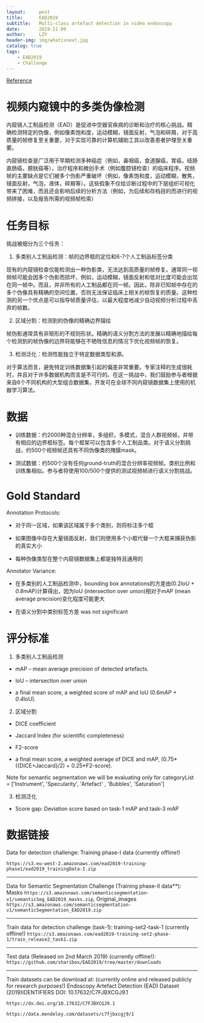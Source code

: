 ```yaml
---
layout:     post
title:      EAD2019
subtitle:   Multi-class artefact detection in video endoscopy
date:       2019-11-09
author:     LZY
header-img: img/whatisnext.jpg
catalog: true
tags:
    - EAD2019
    - Challenge
---
```


[Reference](https://ead2019.grand-challenge.org)

# 视频内窥镜中的多类伪像检测

内窥镜人工制品检测（EAD）是促进中空器官疾病的诊断和治疗的核心挑战。精确检测特定的伪像，例如像素饱和度，运动模糊，镜面反射，气泡和碎屑，对于高质量的帧修复至关重要，对于实现可靠的计算机辅助工具以改善患者护理至关重要。

内窥镜检查是广泛用于早期检测多种癌症（例如，鼻咽癌，食道腺癌，胃癌，结肠直肠癌，膀胱癌等），治疗程序和微创手术（例如腹腔镜检查）的临床程序。视频帧的主要缺点是它们被多个伪影严重破坏（例如，像素饱和度，运动模糊，散焦，镜面反射，气泡，液体，碎屑等）。这些假象不仅给诊断过程中的下层组织可视化带来了困难，而且还会影响后续的分析方法（例如，为后续和存档目的而进行的视频拼接，以及报告所需的视频帧检索）

# 任务目标

挑战被细分为三个任务：

1. 多类别人工制品检测：帧的边界框的定位和6-7个人工制品标签分类

现有的内窥镜检查仅能检测出一种伪影类，无法达到高质量的帧修复。通常同一视频帧可能会因多个伪影而损坏，例如，运动模糊，镜面反射和低对比度可能会出现在同一帧中。而且，并非所有的人工制品都在同一帧。因此，除非已知帧中存在的多个伪像具有精确的空间位置，否则无法保证临床上相关的帧恢复的质量。这种检测的另一个优点是可以指导帧质量评估，以最大程度地减少自动视频分析过程中丢弃的帧数。

2. 区域分割：检测到的伪像的精确边界描绘

帧伪影通常具有非矩形的不规则形状。精确的语义分割方法的发展以精确地描绘每个检测到的帧伪像的边界将能够在不牺牲信息的情况下优化视频帧的恢复。  

3. 检测泛化：检测性能独立于特定数据类型和源。

对于算法而言，避免特定训练数据集引起的偏差非常重要。专家注释的生成很耗时，并且对于许多数据机构而言是不可行的。在这一挑战中，我们鼓励参与者根据来自6个不同机构的大型组合数据集，开发可在全球不同内窥镜数据集上使用的机器学习算法。

# 数据

- 训练数据：约2000种混合分辨率，多组织，多模式，混合人群视频帧，并带有相应的边界框标签。每个框架可以包含多个人工制品类。对于语义分割挑战，约500个视频帧还具有不同伪像类的掩膜mask。

- 测试数据：约500个没有任何ground-truth的混合分辨率视频帧。类别比例和训练集相似。参与者将使用100/500个提供的测试视频帧进行语义分割挑战。

# Gold Standard

Annotation Protocols:

- 对于同一区域，如果该区域属于多个类别，则将标注多个框

- 如果图像中存在大量镜面反射，我们则使用多个小框代替一个大框来捕获伪影的真实大小

- 每种伪像类型在整个内窥镜数据集上都是独特且通用的


Annotator Variance:

- 在多类别的人工制品检测中，bounding box annotations的方差由(0.2*IoU + 0.8*mAP)计算得出，因为IoU (intersection over union)相对于mAP (mean average precision)变化程度可能更大

- 在语义分割中类别标签方差 was not significant

# 评分标准

1. 多类别人工制品检测

- mAP – mean average precision of detected artefacts.  

- IoU – intersection over union  

- a final mean score, a weighted score of mAP and IoU (0.6*mAP + 0.4*IoU).

2. 区域分割

- DICE coefficient 

- Jaccard Index (for scientific completeness) 

- F2-score

- a final mean score, a weighted average of DICE and mAP, (0.75*({DICE+Jaccard}/2) + 0.25*F2-score). 

Note for semantic segmentation we will be evaluating only for categoryList = ['Instrument', 'Specularity', 'Artefact' , 'Bubbles', 'Saturation']

3. 检测泛化

- Score gap: Deviation score based on task-1 mAP and task-3 mAP

# 数据链接

Data for detection challenge: Training phase-I data (currently offline!)

`https://s3.eu-west-2.amazonaws.com/ead2019-training-phase1/ead2019_trainingData-I.zip`

---

Data for Semantic Segmentation Challenge (Training phase-II data**):  Masks `https://s3.amazonaws.com/semanticsegmentation-v1/semanticSeg_EAD2019_masks.zip`, Original_images `https://s3.amazonaws.com/semanticsegmentation-v1/semanticSegmentation_EAD2019.zip`

---

Train data for detection challenge (task-1): training-set2-task-1 (currently offline!)
`https://s3.amazonaws.com/ead2019-training-set2-phase-1/train_release2_task1.zip`

---

Test data (Released on 2nd March 2019) (currently offline!):
`https://github.com/sharibox/EAD2019/tree/master/downloads`

---

Train datasets can be download at: (currently online and released publicly for research purposes!)
Endoscopy Artefact Detection (EAD) Dataset
(2019)IDENTIFIERS
DOI: 10.17632/C7FJBXCGJ9.1

`https://dx.doi.org/10.17632/C7FJBXCGJ9.1`

`https://data.mendeley.com/datasets/c7fjbxcgj9/1`
